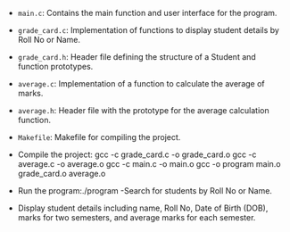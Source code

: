 - `main.c`: Contains the main function and user interface for the program.

- `grade_card.c`: Implementation of functions to display student details by Roll No or Name.
  
- `grade_card.h`: Header file defining the structure of a Student and function prototypes.
  
- `average.c`: Implementation of a function to calculate the average of marks.
  
- `average.h`: Header file with the prototype for the average calculation function.
  
- `Makefile`: Makefile for compiling the project.

- Compile the project:  gcc -c grade_card.c -o grade_card.o
                        gcc -c average.c -o average.o
                        gcc -c main.c -o main.o
                        gcc -o program main.o grade_card.o average.o


- Run the program:./program
-Search for students by Roll No or Name.
- Display student details including name, Roll No, Date of Birth (DOB), marks for two semesters, and average marks for each semester.
